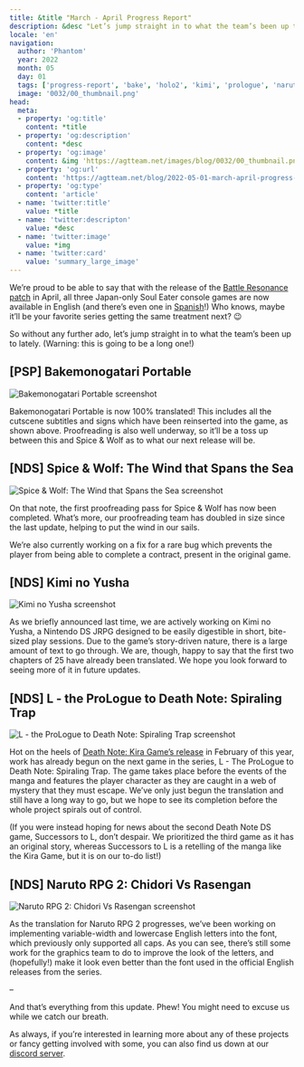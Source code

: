 ```yaml
---
title: &title "March - April Progress Report"
description: &desc "Let’s jump straight in to what the team’s been up to lately. (Warning: this is going to be a long one!)"
locale: 'en'
navigation:
  author: 'Phantom'
  year: 2022
  month: 05
  day: 01
  tags: ['progress-report', 'bake', 'holo2', 'kimi', 'prologue', 'naruto']
  image: '0032/00_thumbnail.png'
head:
  meta:
  - property: 'og:title'
    content: *title
  - property: 'og:description'
    content: *desc
  - property: 'og:image'
    content: &img 'https://agtteam.net/images/blog/0032/00_thumbnail.png'
  - property: 'og:url'
    content: 'https://agtteam.net/blog/2022-05-01-march-april-progress-report'
  - property: 'og:type'
    content: 'article'
  - name: 'twitter:title'
    value: *title
  - name: 'twitter:descripton'
    value: *desc
  - name: 'twitter:image'
    value: *img
  - name: 'twitter:card'
    value: 'summary_large_image'
---
```


We’re proud to be able to say that with the release of the [Battle Resonance patch](https://agtteam.tumblr.com/post/681343377005068288/soul-eater-battle-resonance-english-patch) in April, all three Japan-only Soul Eater console games are now available in English (and there’s even one in [Spanish](http://www.romhacking.net/translations/6149/)!) Who knows, maybe it’ll be your favorite series getting the same treatment next? 😉

So without any further ado, let’s jump straight in to what the team’s been up to lately. (Warning: this is going to be a long one!)  

## [PSP] Bakemonogatari Portable

![Bakemonogatari Portable screenshot](/images/blog/0032/683038801626644480_0.jpg)

Bakemonogatari Portable is now 100% translated! This includes all the cutscene subtitles and signs which have been reinserted into the game, as shown above. Proofreading is also well underway, so it’ll be a toss up between this and Spice & Wolf as to what our next release will be.  


## [NDS] Spice & Wolf: The Wind that Spans the Sea

![Spice & Wolf: The Wind that Spans the Sea screenshot](/images/blog/0032/683038801626644480_1.png)

On that note, the first proofreading pass for Spice & Wolf has now been completed. What’s more, our proofreading team has doubled in size since the last update, helping to put the wind in our sails.

We’re also currently working on a fix for a rare bug which prevents the player from being able to complete a contract, present in the original game.


## [NDS] Kimi no Yusha

![Kimi no Yusha screenshot](/images/blog/0032/683038801626644480_2.png)

As we briefly announced last time, we are actively working on Kimi no Yusha, a Nintendo DS JRPG designed to be easily digestible in short, bite-sized play sessions. Due to the game’s story-driven nature, there is a large amount of text to go through. We are, though, happy to say that the first two chapters of 25 have already been translated. We hope you look forward to seeing more of it in future updates.  


## [NDS] L - the ProLogue to Death Note: Spiraling Trap

![L - the ProLogue to Death Note: Spiraling Trap screenshot](/images/blog/0032/683038801626644480_3.png)

Hot on the heels of [Death Note: Kira Game’s release](https://agtteam.tumblr.com/post/676282663687028736/death-note-kira-game-english-patch-released) in February of this year, work has already begun on the next game in the series, L - The ProLogue to Death Note: Spiraling Trap. The game takes place before the events of the manga and features the player character as they are caught in a web of mystery that they must escape. We’ve only just begun the translation and still have a long way to go, but we hope to see its completion before the whole project spirals out of control.  

(If you were instead hoping for news about the second Death Note DS game, Successors to L, don’t despair. We prioritized the third game as it has an original story, whereas Successors to L is a retelling of the manga like the Kira Game, but it is on our to-do list!)


## [NDS] Naruto RPG 2: Chidori Vs Rasengan

![Naruto RPG 2: Chidori Vs Rasengan screenshot](/images/blog/0032/683038801626644480_4.png)

As the translation for Naruto RPG 2 progresses, we’ve been working on implementing variable-width and lowercase English letters into the font, which previously only supported all caps. As you can see, there’s still some work for the graphics team to do to improve the look of the letters, and (hopefully!) make it look even better than the font used in the official English releases from the series.  

–

And that’s everything from this update. Phew! You might need to excuse us while we catch our breath.

As always, if you’re interested in learning more about any of these projects or fancy getting involved with some, you can also find us down at our [discord server](https://discord.gg/UUF7Zbm).

